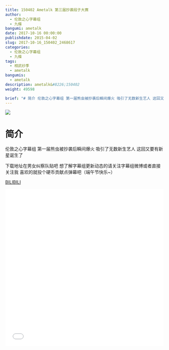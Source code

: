 ```yaml
---
title: 150402 Ametalk 第三届抄袭段子大赛
author: 
  - 伦敦之心字幕组
  - 九條
bangumi: ametalk
date: 2017-10-16 00:00:00
publishdate: 2015-04-02
slug: 2017-10-16_150402_2468617
categories: 
  - 伦敦之心字幕组
  - 九條
tags: 
  - 相武纱季
  - ametalk
bangumis: 
  - ametalk
description: ametalk&#8226;150402
weight: 49598

brief: "# 简介 伦敦之心字幕组 第一届熊虫被抄袭后瞬间爆火 吸引了无数新生艺人 这回又要有新星诞生了 下载地址在男女纠察队贴吧 想了解字幕组更新动态的请关注字幕组微博或者直接关注我 喜欢的就投个硬币贡献点弹幕吧（端午节快乐~）"
---
```


![](https://i.imgur.com/qtvhAoJ.jpg)

# 简介  
伦敦之心字幕组 第一届熊虫被抄袭后瞬间爆火 吸引了无数新生艺人 这回又要有新星诞生了


 下载地址在男女纠察队贴吧 想了解字幕组更新动态的请关注字幕组微博或者直接关注我 喜欢的就投个硬币贡献点弹幕吧（端午节快乐~）

  [BILIBILI](https://www.bilibili.com/video/av2468617/)


<div class="vcontainer">  <iframe class='video' src="//www.bilibili.com/blackboard/player.html?aid=2468617" width="100%" height="500" frameborder="0" allowfullscreen="allowfullscreen"></iframe></div>
